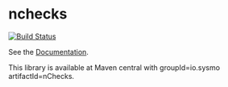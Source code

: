 nchecks
=======
[![Build Status](https://travis-ci.org/sysmo-nms/nchecks.svg?branch=master)](https://travis-ci.org/sysmo-nms/nchecks)

See the [Documentation](http://www.sysmo.io/nchecks).

This library is available at Maven central with groupId=io.sysmo artifactId=nChecks.
